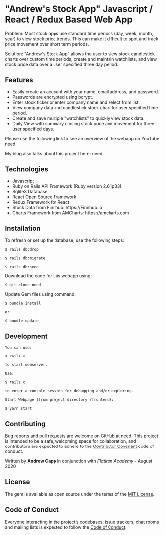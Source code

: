 # "Andrew's Stock App" Javascript / React / Redux Based Web App

Problem: Most stock apps use standard time periods (day, week, month, year) to view stock price trends.  This can make it difficult to spot and track price movement over short term periods.

Solution: "Andrew's Stock App" allows the user to view stock candlestick charts over custom time periods, create and maintain watchlists, and view stock price data over a user specified three day period.

## Features

<ul>
    <li>Easily create an account with your name, email address, and password.</li>
    <li>Passwords are encrypted using bcrypt.</li>
    <li>Enter stock ticker or enter company name and select from list.</li>
    <li>View company data and candlestick stock chart for user specified time period.</li>
    <li>Create and save multiple "watchlists" to quickly view stock data.</li>
    <li>Daily View with summary closing stock price and movement for three user specified days.</li>
</ul>

Please use the following link to see an overview of the webapp on YouTube: need

My blog also talks about this project here: need

## Technologies

<ul>
    <li>Javascript</li>
    <li>Ruby on Rails API Framework (Ruby version 2.6.1p33)</li>
    <li>Sqlite3 Database</li>
    <li>React Open Source Framework</li>
    <li>Redux Framework for React</li>
    <li>Stock Data from Finnhub: https://Finnhub.io</li>
    <li>Charts Framework from AMCharts: https://amcharts.com</li>
</ul>

## Installation

To refresh or set up the database, use the following steps:

    $ rails db:drop

    $ rails db:migrate

    $ rails db:seed


Download the code for this webapp using:

    $ git clone need

Update Gem files using command:

    $ bundle install 
    
    or
    
    $ bundle update

## Development

    You can use:
    
    $ rails s
            
    to start webserver.
    
    Use:

    $ rails c

    to enter a console session for debugging and/or exploring.

    Start Webpage (from project directory /frontend):

    $ yarn start

## Contributing

Bug reports and pull requests are welcome on GitHub at need. This project is intended to be a safe, welcoming space for collaboration, and contributors are expected to adhere to the [Contributor Covenant](http://contributor-covenant.org) code of conduct.

Written by **Andrew Capp** in conjunction with _Flatiron Academy_ - August 2020

## License

The gem is available as open source under the terms of the [MIT License](https://opensource.org/licenses/MIT).

## Code of Conduct

Everyone interacting in the project’s codebases, issue trackers, chat rooms and mailing lists is expected to follow the [Code of Conduct](need).
